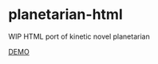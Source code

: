 # planetarian-html
WIP HTML port of kinetic novel planetarian

[DEMO](https://regi24.github.io/planetarian-html/)
